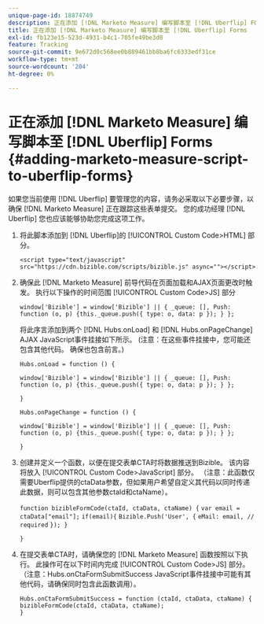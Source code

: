 ```yaml
---
unique-page-id: 18874749
description: 正在添加 [!DNL Marketo Measure] 编写脚本至 [!DNL Uberflip] FORMS - [!DNL Marketo Measure]
title: 正在添加 [!DNL Marketo Measure] 编写脚本至 [!DNL Uberflip] Forms
exl-id: fb123e15-523d-4931-b4c1-705fe49be3d0
feature: Tracking
source-git-commit: 9e672d0c568ee0b889461bb8ba6fc6333edf31ce
workflow-type: tm+mt
source-wordcount: '204'
ht-degree: 0%

---
```


# 正在添加 [!DNL Marketo Measure] 编写脚本至 [!DNL Uberflip] Forms {#adding-marketo-measure-script-to-uberflip-forms}

如果您当前使用 [!DNL Uberflip] 要管理您的内容，请务必采取以下必要步骤，以确保 [!DNL Marketo Measure] 正在跟踪这些表单提交。 您的成功经理 [!DNL Uberflip] 您也应该能够协助您完成这项工作。

1. 将此脚本添加到 [!DNL Uberflip]的 [!UICONTROL Custom Code>HTML] 部分。

   `<script type="text/javascript" src="https://cdn.bizible.com/scripts/bizible.js" async=""></script>`

1. 确保此 [!DNL Marketo Measure] 前导代码在页面加载和AJAX页面更改时触发。 执行以下操作的时间范围 [!UICONTROL Custom Code>JS] 部分

   `window['Bizible'] = window['Bizible'] || { _queue: [], Push: function (o, p) {this._queue.push({ type: o, data: p }); } };`

   将此序言添加到两个 [!DNL Hubs.onLoad] 和 [!DNL Hubs.onPageChange] AJAX JavaScript事件挂接如下所示。 (注意：在这些事件挂接中，您可能还包含其他代码。 确保也包含前言。)

   `Hubs.onLoad = function () {`

   `window['Bizible'] = window['Bizible'] || { _queue: [], Push: function (o, p) {this._queue.push({ type: o, data: p }); } };`

   `}`

   `Hubs.onPageChange = function () {`

   `window['Bizible'] = window['Bizible'] || { _queue: [], Push: function (o, p) {this._queue.push({ type: o, data: p }); } };`

   `}`

1. 创建并定义一个函数，以便在提交表单CTA时将数据推送到Bizible。 该内容将放入 [!UICONTROL Custom Code>JavaScript] 部分。 （注意：此函数仅需要Uberflip提供的ctaData参数，但如果用户希望自定义其代码以同时传递此数据，则可以包含其他参数ctaId和ctaName）。

   `function bizibleFormCode(ctaId, ctaData, ctaName) {`
   `var email = ctaData["email"];`
   `if(email){`
   `Bizible.Push('User', {`
   `eMail: email, // required`
   `}); }`

   `}`

1. 在提交表单CTA时，请确保您的 [!DNL Marketo Measure] 函数按照以下执行。 此操作可在以下时间内完成 [!UICONTROL Custom Code>JS] 部分。 （注意：Hubs.onCtaFormSubmitSuccess JavaScript事件挂接中可能有其他代码，请确保同时包含此函数调用）。

   `Hubs.onCtaFormSubmitSuccess = function (ctaId, ctaData, ctaName) {`
   `bizibleFormCode(ctaId, ctaData, ctaName);`\
   `}`
